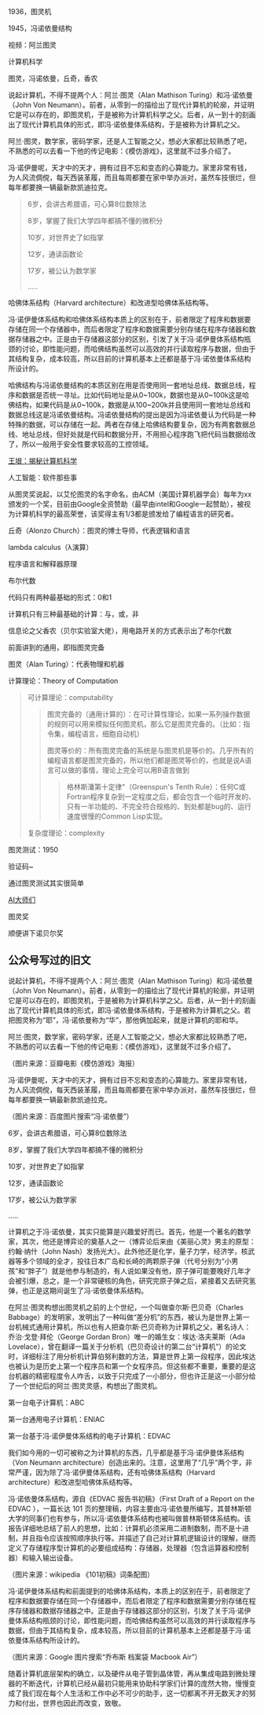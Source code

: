 1936，图灵机

1945，冯诺依曼结构

视频：阿兰图灵

计算机科学

图灵，冯诺依曼，丘奇，香农

说起计算机，不得不提两个人：阿兰·图灵（Alan Mathison Turing）和冯·诺依曼（John Von Neumann）。前者，从零到一的描绘出了现代计算机的轮廓，并证明它是可以存在的，即图灵机，于是被称为计算机科学之父。后者，从一到十的刻画出了现代计算机具体的形式，即冯·诺依曼体系结构，于是被称为计算机之父。

阿兰·图灵，数学家，密码学家，还是人工智能之父，想必大家都比较熟悉了吧，不熟悉的可以去看一下他的传记电影：《模仿游戏》，这里就不过多介绍了。

冯·诺伊曼呢，天才中的天才，拥有过目不忘和变态的心算能力。家里非常有钱，为人风流倜傥，每天西装革履，而且每周都要在家中举办派对，虽然车技很烂，但每年都要换一辆最新款凯迪拉克。

> 6岁，会讲古希腊语，可心算8位数除法
>
> 8岁，掌握了我们大学四年都搞不懂的微积分
>
> 10岁，对世界史了如指掌
>
> 12岁，通读函数论
>
> 17岁，被公认为数学家
>
> .....

哈佛体系结构（Harvard architecture）和改进型哈佛体系结构等。

冯·诺伊曼体系结构和哈佛体系结构本质上的区别在于，前者限定了程序和数据要存储在同一个存储器中，而后者限定了程序和数据需要分别存储在程序存储器和数据存储器之中。正是由于存储器这部分的区别，引发了关于冯·诺伊曼体系结构瓶颈的讨论，即性能问题，而哈佛结构虽然可以高效的并行读取程序与数据，但由于其结构复杂，成本较高，所以目前的计算机基本上还都是基于冯·诺依曼体系结构所设计的。

哈佛结构与冯诺依曼结构的本质区别在用是否使用同一套地址总线、数据总线，程序和数据是否统一寻址。比如代码地址是从0~100k，数据也是从0~100k这是哈佛结构，如果代码是从0~100k，数据是从100~200k并且使用同一套地址总线和数据总线这是冯诺依曼结构。冯诺依曼结构的提出是因为冯诺依曼认为代码是一种特殊的数据，可以存储在一起。两者在存储上哈佛结构要复杂，因为有两套数据总线、地址总线，但好处就是代码和数据分开，不用担心程序跑飞把代码当数据给改了，所以一般用于安全性要求较高的工控领域。

[王垠：揭秘计算机科学](<http://www.yinwang.org/blog-cn/2018/04/13/computer-science>)

人工智能：软件那些事

从图灵奖说起，以艾伦图灵的名字命名，由ACM（美国计算机器学会）每年为xx颁发的一个奖，目前由Google全资赞助（最早由intel和Google一起赞助），被视为计算机科学的最高荣誉，该奖得主有1/3都是颁发给了编程语言的研究者。

丘奇（Alonzo Church）：图灵的博士导师，代表逻辑和语言

lambda calculus（λ演算）

程序语言和解释器原理

布尔代数

代码只有两种最基础的形式：0和1

计算机只有三种最基础的计算：与，或，非

信息论之父香农（贝尔实验室大佬），用电路开关的方式表示出了布尔代数


前面讲到的通用，即指图灵完备

图灵（Alan Turing）：代表物理和机器

计算理论：Theory of Computation

> 可计算理论：computability
>
> > 图灵完备的（通用计算的）：在可计算性理论，如果一系列操作数据的规则可以用来模拟任何图灵机，那么它是图灵完备的。（比如：指令集，编程语言，细胞自动机）
> >
> > 图灵等价的：所有图灵完备的系统是与图灵机是等价的。几乎所有的编程语言都是图灵完备的，所以他们都是图灵等价的，也就是说A语言可以做的事情，理论上完全可以用B语言做到
> >
> > > 格林斯潘第十定律"（Greenspun's Tenth Rule）：任何C或Fortran程序复杂到一定程度之后，都会包含一个临时开发的、只有一半功能的、不完全符合规格的、到处都是bug的、运行速度很慢的Common Lisp实现。
>
> 复杂度理论：complexity



图灵测试：1950

验证码~

通过图灵测试其实很简单

[AI大师们](<https://www.msra.cn/zh-cn/news/features/turing-award-20170516>)


图灵奖

顺便讲下诺贝尔奖


## 公众号写过的旧文

说起计算机，不得不提两个人：阿兰·图灵（Alan Mathison Turing）和冯·诺依曼（John Von Neumann）。前者，从零到一的描绘出了现代计算机的轮廓，并证明它是可以存在的，即图灵机，于是被称为计算机科学之父。后者，从一到十的刻画出了现代计算机具体的形式，即冯·诺依曼体系结构，于是被称为计算机之父。若把图灵称为“耶”，冯·诺依曼称为“华”，那他俩加起来，就是计算机的耶和华。

阿兰·图灵，数学家，密码学家，还是人工智能之父，想必大家都比较熟悉了吧，不熟悉的可以去看一下他的传记电影：《模仿游戏》，这里就不过多介绍了。

（图片来源：豆瓣电影《模仿游戏》海报）

冯·诺伊曼呢，天才中的天才，拥有过目不忘和变态的心算能力。家里非常有钱，为人风流倜傥，每天西装革履，而且每周都要在家中举办派对，虽然车技很烂，但每年都要换一辆最新款凯迪拉克。



（图片来源：百度图片搜索“冯·诺依曼”）


6岁，会讲古希腊语，可心算8位数除法

8岁，掌握了我们大学四年都搞不懂的微积分

10岁，对世界史了如指掌

12岁，通读函数论

17岁，被公认为数学家

.....

计算机之于冯·诺依曼，其实只能算是兴趣爱好而已。首先，他是一个著名的数学家，其次，他还是博弈论的奠基人之一（博弈论后来由《美丽心灵》男主的原型：约翰·纳什（John Nash）发扬光大）。此外他还是化学，量子力学，经济学，核武器等多个领域的全才，投往日本广岛和长崎的两颗原子弹（代号分别为“小男孩”和“胖子”）就是他参与制造的，有人说如果没有他，原子弹可能要晚好几年才会被引爆，总之，是一个非常硬核的角色，研究完原子弹之后，紧接着又去研究氢弹，也正是这期间诞生了冯·诺依曼体系结构。

在阿兰·图灵构想出图灵机之前的上个世纪，一个叫做查尔斯·巴贝奇（Charles Babbage）的发明家，发明出了一种叫做“差分机”的东西，被认为是世界上第一台机械式通用计算机，所以也有人把查尔斯·巴贝奇称为计算机之父，著名诗人：乔治·戈登·拜伦（George Gordan Bron）唯一的婚生女：埃达·洛夫莱斯（Ada Lovelace），曾在翻译一篇关于分析机（巴贝奇设计的第二台“计算机”）的论文时，详细标注了用分析机计算伯努利数的方法，算是世界上第一段程序，因此埃达也被认为是历史上第一个程序员和第一个女程序员。但这些都不重要，重要的是这台机器的精密程度令人咋舌，以致于只完成了一小部分，但也许正是这一小部分给了一个世纪后的阿兰·图灵灵感，构想出了图灵机。

第一台电子计算机：ABC

第一台通用电子计算机：ENIAC

第一台基于冯·诺伊曼体系结构的电子计算机：EDVAC

我们如今用的一切可被称之为计算机的东西，几乎都是基于冯·诺伊曼体系结构（Von Neumann architecture）创造出来的。注意，这里用了“几乎”两个字，非常严谨，因为除了冯·诺伊曼体系结构，还有哈佛体系结构（Harvard architecture）和改进型哈佛体系结构等。

冯·诺依曼体系结构，源自《EDVAC 报告书初稿》（First Draft of a Report on the EDVAC ），一篇长达 101 页的整理稿，内容主要由冯·诺依曼所编写，其普林斯顿大学的同事们也有参与，所以冯·诺依曼体系结构也被叫做普林斯顿体系结构。该报告详细地总结了前人的思想，比如：计算机必须采用二进制数制，而不是十进制，并且指令应该按照顺序执行等。并描述了自己对计算机逻辑设计的理解，继而定义了存储程序型计算机的必要组成结构：存储器，处理器（包含运算器和控制器）和输入输出设备。

（图片来源：wikipedia 《101初稿》词条配图）

冯·诺伊曼体系结构和前面提到的哈佛体系结构，本质上的区别在于，前者限定了程序和数据要存储在同一个存储器中，而后者限定了程序和数据需要分别存储在程序存储器和数据存储器之中。正是由于存储器这部分的区别，引发了关于冯·诺伊曼体系结构瓶颈的讨论，即性能问题，而哈佛结构虽然可以高效的并行读取程序与数据，但由于其结构复杂，成本较高，所以目前的计算机基本上还都是基于冯·诺依曼体系结构所设计的。

（图片来源：Google 图片搜索“乔布斯 档案袋 Macbook Air”）

随着计算机底层架构的确立，以及硬件从电子管到晶体管，再从集成电路到微处理器的不断迭代，计算机已经从最初只能用来协助科学家们计算的庞然大物，慢慢变成了我们现在每个人生活和工作中必不可少的助手，这一切都离不开无数天才的努力和付出，世界也因此而改变，致敬。
